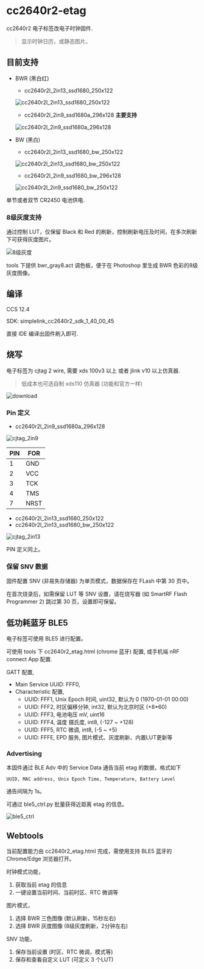 # cc2640r2-etag

cc2640r2 电子标签改电子时钟固件.
> 显示时钟日历，或静态图片。

## 目前支持

* BWR (黑白红)

    - cc2640r2l_2in13_ssd1680_250x122
    
    ![cc2640r2l_2in13_ssd1680_250x122](doc/2in13_bwr.jpg)
    
    - cc2640r2l_2in9_ssd1680a_296x128 **主要支持**

    ![cc2640r2l_2in9_ssd1680a_296x128](doc/2in9_bwr.jpg)

* BW (黑白)

    - cc2640r2l_2in13_ssd1680_bw_250x122

    ![cc2640r2l_2in13_ssd1680_bw_250x122](doc/2in13_bw.jpg)
    
    - cc2640r2l_2in9_ssd1680_bw_296x128

    ![cc2640r2l_2in9_ssd1680_bw_250x122](doc/2in9_bw.jpg)

单节或者双节 CR2450 电池供电.


### 8级灰度支持

通过控制 LUT，仅保留 Black 和 Red 的刷新，控制刷新电压及时间，在多次刷新下可获得灰度图片。

![8级灰度](doc/pic_gray8.jpg)

tools 下提供 bwr_gray8.act 调色板，便于在 Photoshop 里生成 BWR 色彩的8级灰度图像。


## 编译

CCS 12.4

SDK: simplelink_cc2640r2_sdk_1_40_00_45

直接 IDE 编译出固件刷入即可. 

## 烧写

电子标签为 cjtag 2 wire, 需要 xds 100v3 以上 或者 jlink v10 以上仿真器.

> 低成本也可选自制 xds110 仿真器 (功能和官方一样)

![download](doc/pic4.jpg)



### Pin 定义
- cc2640r2l_2in9_ssd1680a_296x128

![cjtag_2in9](doc/pic2.jpg)

|PIN|FOR|
|-|-|
|1|GND|
|2|VCC|
|3|TCK|
|4|TMS|
|7|NRST|


- cc2640r2l_2in13_ssd1680_250x122
- cc2640r2l_2in13_ssd1680_bw_250x122

![cjtag_2in13](doc/pic3.jpg)

PIN 定义同上。


### 保留 SNV 数据

固件配置 SNV (非易失存储器) 为单页模式，数据保存在 FLash 中第 30 页中。

在首次烧录后，如需保留 LUT 等 SNV 设置，请在烧写器 (如 SmartRF Flash Programmer 2) 跳过第 30 页，设置即可保留。

## 低功耗蓝牙 BLE5

电子标签可使用 BLE5 进行配置。

可使用 tools 下 cc2640r2_etag.html (chrome 蓝牙) 配置, 或手机端 nRF connect App 配置.

GATT 配置, 

* Main Service UUID: FFF0,
* Characteristic 配置,
  - UUID: FFF1, Unix Epoch 时间, uint32, 默认为 0 (1970-01-01 00:00)
  - UUID: FFF2, 时区偏移分钟, int32, 默认为北京时区 (+8*60)
  - UUID: FFF3, 电池电压 mV, uint16
  - UUID: FFF4, 温度 摄氏度, int8, (-127 ~ +128)
  - UUID: FFF5, RTC 微调, int8, (-5 ~ +5)
  - UUID: FFFE, EPD 服务, 图片模式、灰度刷新、内置LUT更新等

### Advertising

本固件通过 BLE Adv 中的 Service Data 通告当前 etag 的数据，格式如下

```
UUID, MAC address, Unix Epoch Time, Temperature, Battery Level
```

通告间隔为 1s。

可通过 ble5_ctrl.py 批量获得近距离 etag 的信息。

![ble5_ctrl](doc/ble5_ctrl.jpg)

## Webtools

当前配置能力由 cc2640r2_etag.html 完成，需使用支持 BLE5 蓝牙的 Chrome/Edge 浏览器打开。

时钟模式功能，
1. 获取当前 etag 的信息
2. 一键设置当前时间、当前时区、RTC 微调等

图片模式，
1. 选择 BWR 三色图像 (默认刷新，15秒左右)
2. 选择 BWR 灰度图像 (8级灰度刷新，2分钟左右)

SNV 功能，
1. 保存当前设置 (时区、RTC 微调，模式等)
2. 保存和查看自定义 LUT (可定义 3 个LUT)
